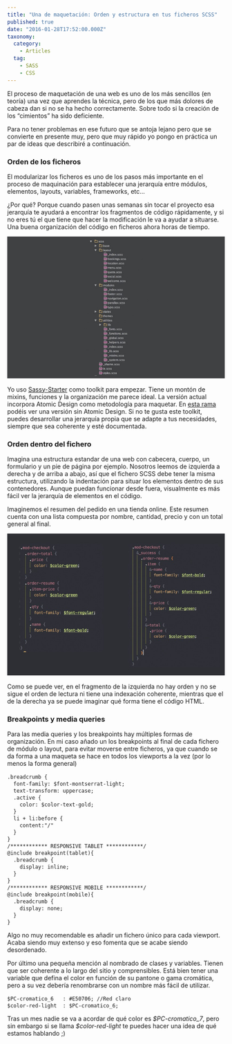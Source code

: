 ```yaml
---
title: "Una de maquetación: Orden y estructura en tus ficheros SCSS"
published: true
date: "2016-01-28T17:52:00.000Z"
taxonomy:
  category:
    - Articles
  tag:
    - SASS
    - CSS
---
```


El proceso de maquetación de una web es uno de los más sencillos (en teoría) una vez que aprendes la técnica, pero de los que más dolores de cabeza dan si no se ha hecho correctamente. Sobre todo si la creación de los “cimientos” ha sido deficiente.

Para no tener problemas en ese futuro que se antoja lejano pero que se convierte en presente muy, pero que muy rápido yo pongo en práctica un par de ideas que describiré a continuación.

### Orden de los ficheros

El modularizar los ficheros es uno de los pasos más importante en el proceso de maquinación para establecer una jerarquía entre módulos, elementos, layouts, variables, frameworks, etc…

¿Por qué? Porque cuando pasen unas semanas sin tocar el proyecto esa jerarquía te ayudará a encontrar los fragmentos de código rápidamente, y si no eres tú el que tiene que hacer la modificación le va a ayudar a situarse. Una buena organización del código en ficheros ahora horas de tiempo.

![](1*9ydSyKpyODTTL-ShyV9qAw.jpeg)

Yo uso [Sassy-Starter](https://github.com/minamarkham/sassy-starter) como toolkit para empezar. Tiene un montón de mixins, funciones y la organización me parece ideal. La versión actual incorpora Atomic Design como metodología para maquetar. En [esta rama](https://github.com/rubenRP/sassy-starter/tree/without-ad) podéis ver una versión sin Atomic Design. Si no te gusta este toolkit, puedes desarrollar una jerarquía propia que se adapte a tus necesidades, siempre que sea coherente y esté documentada.

### Orden dentro del fichero

Imagina una estructura estandar de una web con cabecera, cuerpo, un formulario y un pie de página por ejemplo. Nosotros leemos de izquierda a derecha y de arriba a abajo, así que el fichero SCSS debe tener la misma estructura, utilizando la indentación para situar los elementos dentro de sus contenedores. Aunque puedan funcionar desde fuera, visualmente es más fácil ver la jerarquía de elementos en el código.

Imaginemos el resumen del pedido en una tienda online. Este resumen cuenta con una lista compuesta por nombre, cantidad, precio y con un total general al final.

![](1*Nz5Vf6e7v8ZOyHetSI7ESA.jpeg)

Como se puede ver, en el fragmento de la izquierda no hay orden y no se sigue el orden de lectura ni tiene una indexación coherente, mientras que el de la derecha ya se puede imaginar qué forma tiene el código HTML.

### Breakpoints y media queries

Para las media queries y los breakpoints hay múltiples formas de organización. En mi caso añado un los breakpoints al final de cada fichero de módulo o layout, para evitar moverse entre ficheros, ya que cuando se da forma a una maqueta se hace en todos los viewports a la vez (por lo menos la forma general)

    .breadcrumb {
      font-family: $font-montserrat-light;
      text-transform: uppercase;
      .active {
        color: $color-text-gold;
      }
      li + li:before {
        content:"/"
      }
    }
    /************ RESPONSIVE TABLET ************/
    @include breakpoint(tablet){
      .breadcrumb {
        display: inline;
      }
    }
    /************ RESPONSIVE MOBILE ************/
    @include breakpoint(mobile){
      .breadcrumb {
        display: none;
      }
    }

Algo no muy recomendable es añadir un fichero único para cada viewport. Acaba siendo muy extenso y eso fomenta que se acabe siendo desordenado.

Por último una pequeña mención al nombrado de clases y variables. Tienen que ser coherente a lo largo del sitio y comprensibles. Está bien tener una variable que defina el color en función de su pantone o gama cromática, pero a su vez debería renombrarse con un nombre más fácil de utilizar.

    $PC-cromatico_6   : #E50706; //Red claro
    $color-red-light  : $PC-cromatico_6;

Tras un mes nadie se va a acordar de qué color es _\$PC-cromatico_7_, pero sin embargo si se llama _\$color-red-light_ te puedes hacer una idea de qué estamos hablando ;)
